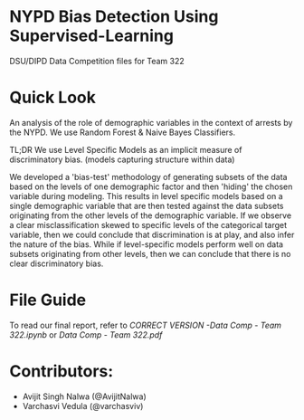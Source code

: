 # NYPD Bias Detection Using Supervised-Learning
DSU/DIPD Data Competition files for Team 322

# Quick Look
An analysis of the role of demographic variables in the context of arrests by the NYPD. 
We use Random Forest & Naive Bayes Classifiers.

TL;DR We use Level Specific Models as an implicit measure of discriminatory bias. (models capturing structure within data)

We developed a 'bias-test' methodology of generating subsets of the data based on the levels of one demographic factor and then 'hiding' the chosen variable during modeling. This results in level specific models based on a single demographic variable that are then tested against the data subsets originating from the other levels of the demographic variable. If we observe a clear misclassification skewed to specific levels of the categorical target variable, then we could conclude that discrimination is at play, and also infer the nature of the bias. While if level-specific models perform well on data subsets originating from other levels, then we can conclude that there is no clear discriminatory bias.


# File Guide

To read our final report, refer to *CORRECT VERSION -Data Comp - Team 322.ipynb* or *Data Comp - Team 322.pdf*

# Contributors:
- Avijit Singh Nalwa (@AvijitNalwa)
- Varchasvi Vedula (@varchasviv) 
